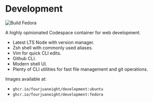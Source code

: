 # Development

![Build Fedora](https://github.com/fourjuaneight/development/actions/workflows/publish-fedora.yml/badge.svg)<br/>

A highly opinionated Codespace container for web development.

- Latest LTS Node with version manager.
- Zsh shell with commonly used aliases.
- Vim for quick CLI edits.
- Github CLI.
- Modern shell UI.
- Plenty of CLI utilities for fast file management and git operations.

Images available at:
- `ghcr.io/fourjuaneight/development:ubuntu`
- `ghcr.io/fourjuaneight/development:fedora`
